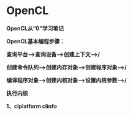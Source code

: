 # OpenCL
**OpenCL从“0”学习笔记**

**OpenCL基本编程步骤：**

**查询平台-->查询设备-->创建上下文-->/**

**创建命令队列-->创建内存对象-->创建程序对象-->/**

**编译程序对象-->创建内核对象-->设置内核参数-->/**

**执行内核**

**1、clplatform clinfo**




